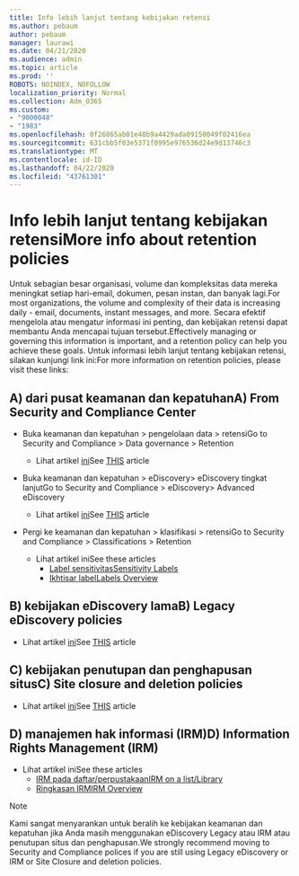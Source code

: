 ```yaml
---
title: Info lebih lanjut tentang kebijakan retensi
ms.author: pebaum
author: pebaum
manager: laurawi
ms.date: 04/21/2020
ms.audience: admin
ms.topic: article
ms.prod: ''
ROBOTS: NOINDEX, NOFOLLOW
localization_priority: Normal
ms.collection: Adm_O365
ms.custom:
- "9000048"
- "1983"
ms.openlocfilehash: 0f26865ab01e40b9a4429ada09150049f02416ea
ms.sourcegitcommit: 631cbb5f03e5371f0995e976536d24e9d13746c3
ms.translationtype: MT
ms.contentlocale: id-ID
ms.lasthandoff: 04/22/2020
ms.locfileid: "43761301"
---
```

# <a name="more-info-about-retention-policies"></a><span data-ttu-id="cd381-102">Info lebih lanjut tentang kebijakan retensi</span><span class="sxs-lookup"><span data-stu-id="cd381-102">More info about retention policies</span></span>

<span data-ttu-id="cd381-103">Untuk sebagian besar organisasi, volume dan kompleksitas data mereka meningkat setiap hari-email, dokumen, pesan instan, dan banyak lagi.</span><span class="sxs-lookup"><span data-stu-id="cd381-103">For most organizations, the volume and complexity of their data is increasing daily - email, documents, instant messages, and more.</span></span> <span data-ttu-id="cd381-104">Secara efektif mengelola atau mengatur informasi ini penting, dan kebijakan retensi dapat membantu Anda mencapai tujuan tersebut.</span><span class="sxs-lookup"><span data-stu-id="cd381-104">Effectively managing or governing this information is important, and a retention policy can help you achieve these goals.</span></span> <span data-ttu-id="cd381-105">Untuk informasi lebih lanjut tentang kebijakan retensi, silakan kunjungi link ini:</span><span class="sxs-lookup"><span data-stu-id="cd381-105">For more information on retention policies, please visit these links:</span></span>

## <a name="a-from-security-and-compliance-center"></a><span data-ttu-id="cd381-106">A) dari pusat keamanan dan kepatuhan</span><span class="sxs-lookup"><span data-stu-id="cd381-106">A) From Security and Compliance Center</span></span>

- <span data-ttu-id="cd381-107">Buka keamanan dan kepatuhan > pengelolaan data > retensi</span><span class="sxs-lookup"><span data-stu-id="cd381-107">Go to Security and Compliance > Data governance > Retention</span></span>
  - <span data-ttu-id="cd381-108">Lihat artikel [ini](https://docs.microsoft.com/office365/securitycompliance/retention-policies)</span><span class="sxs-lookup"><span data-stu-id="cd381-108">See [THIS](https://docs.microsoft.com/office365/securitycompliance/retention-policies) article</span></span>

- <span data-ttu-id="cd381-109">Buka keamanan dan kepatuhan > eDiscovery> eDiscovery tingkat lanjut</span><span class="sxs-lookup"><span data-stu-id="cd381-109">Go to Security and Compliance > eDiscovery> Advanced eDiscovery</span></span> 
  - <span data-ttu-id="cd381-110">Lihat artikel [ini](https://docs.microsoft.com/office365/securitycompliance/ediscovery-cases)</span><span class="sxs-lookup"><span data-stu-id="cd381-110">See [THIS](https://docs.microsoft.com/office365/securitycompliance/ediscovery-cases) article</span></span>

- <span data-ttu-id="cd381-111">Pergi ke keamanan dan kepatuhan > klasifikasi > retensi</span><span class="sxs-lookup"><span data-stu-id="cd381-111">Go to Security and Compliance > Classifications > Retention</span></span>
  - <span data-ttu-id="cd381-112">Lihat artikel ini</span><span class="sxs-lookup"><span data-stu-id="cd381-112">See these articles</span></span>
    - [<span data-ttu-id="cd381-113">Label sensitivitas</span><span class="sxs-lookup"><span data-stu-id="cd381-113">Sensitivity Labels</span></span>](https://docs.microsoft.com/office365/securitycompliance/sensitivity-labels)
    - [<span data-ttu-id="cd381-114">Ikhtisar label</span><span class="sxs-lookup"><span data-stu-id="cd381-114">Labels Overview</span></span>](https://docs.microsoft.com/office365/securitycompliance/labels)

## <a name="b-legacy-ediscovery-policies"></a><span data-ttu-id="cd381-115">B) kebijakan eDiscovery lama</span><span class="sxs-lookup"><span data-stu-id="cd381-115">B) Legacy eDiscovery policies</span></span>

- <span data-ttu-id="cd381-116">Lihat artikel [ini](https://support.office.com/article/Set-up-an-eDiscovery-Center-in-SharePoint-Online-A18F8975-AA7F-43B4-A7D6-001D14744D8E)</span><span class="sxs-lookup"><span data-stu-id="cd381-116">See [THIS](https://support.office.com/article/Set-up-an-eDiscovery-Center-in-SharePoint-Online-A18F8975-AA7F-43B4-A7D6-001D14744D8E) article</span></span>

## <a name="c-site-closure-and-deletion-policies"></a><span data-ttu-id="cd381-117">C) kebijakan penutupan dan penghapusan situs</span><span class="sxs-lookup"><span data-stu-id="cd381-117">C) Site closure and deletion policies</span></span>

- <span data-ttu-id="cd381-118">Lihat artikel [ini](https://support.office.com/article/Use-policies-for-site-closure-and-deletion-A8280D82-27FD-48C5-9ADF-8A5431208BA5)</span><span class="sxs-lookup"><span data-stu-id="cd381-118">See [THIS](https://support.office.com/article/Use-policies-for-site-closure-and-deletion-A8280D82-27FD-48C5-9ADF-8A5431208BA5) article</span></span>  

## <a name="d-information-rights-management-irm"></a><span data-ttu-id="cd381-119">D) manajemen hak informasi (IRM)</span><span class="sxs-lookup"><span data-stu-id="cd381-119">D) Information Rights Management (IRM)</span></span>

- <span data-ttu-id="cd381-120">Lihat artikel ini</span><span class="sxs-lookup"><span data-stu-id="cd381-120">See these articles</span></span>
  - [<span data-ttu-id="cd381-121">IRM pada daftar/perpustakaan</span><span class="sxs-lookup"><span data-stu-id="cd381-121">IRM on a list/Library</span></span>](https://support.office.com/article/apply-information-rights-management-to-a-list-or-library-3bdb5c4e-94fc-4741-b02f-4e7cc3c54aa1)
  - [<span data-ttu-id="cd381-122">Ringkasan IRM</span><span class="sxs-lookup"><span data-stu-id="cd381-122">IRM Overview</span></span>](https://support.office.com/article/create-and-apply-information-management-policies-eb501fe9-2ef6-4150-945a-65a6451ee9e9)

> [!Note]
> <span data-ttu-id="cd381-123">Kami sangat menyarankan untuk beralih ke kebijakan keamanan dan kepatuhan jika Anda masih menggunakan eDiscovery Legacy atau IRM atau penutupan situs dan penghapusan.</span><span class="sxs-lookup"><span data-stu-id="cd381-123">We strongly recommend moving to Security and Compliance polices if you are still using Legacy eDiscovery or IRM or Site Closure and deletion policies.</span></span>
